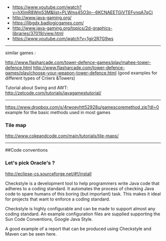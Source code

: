 * https://www.youtube.com/watch?v=hXImR8Wm53M&list=PLWms45O3n--6KCNAEETGiVTEFvnqA7qCi
* http://www.java-gaming.org/
* https://libgdx.badlogicgames.com/
* http://www.java-gaming.org/topics/2d-graphics-libraries/37019/view.html
* https://www.youtube.com/watch?v=1gir2R7G9ws



---------------------------------------------------------------------------------------
similar games :

http://www.flasharcade.com/tower-defence-games/play/mahee-tower-defence.html
http://www.flasharcade.com/tower-defence-games/play/choose-your-weapon-tower-defence.html (good examples for different types of Criiers  &Towers)


Tutorial about Swing and AWT:
http://zetcode.com/tutorials/javagamestutorial/

------------------------------------------------------------------------------------------
https://www.dropbox.com/s/4rwoeyhtt52928u/gamescoremethod.zip?dl=0                 example for the basic methods used in most games
### Tile map
http://www.cokeandcode.com/main/tutorials/tile-maps/

----
##Code conventions
### Let's pick Oracle's ?
http://eclipse-cs.sourceforge.net/#!/install

Checkstyle is a development tool to help programmers write Java code that adheres to a coding standard. It automates the process of checking Java code to spare humans of this boring (but important) task. This makes it ideal for projects that want to enforce a coding standard.

Checkstyle is highly configurable and can be made to support almost any coding standard. An example configuration files are supplied supporting the Sun Code Conventions, Google Java Style.

A good example of a report that can be produced using Checkstyle and Maven can be seen here.

